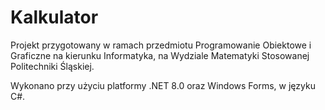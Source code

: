 # Kalkulator

Projekt przygotowany w ramach przedmiotu Programowanie Obiektowe i Graficzne na kierunku Informatyka, na Wydziale Matematyki Stosowanej Politechniki Śląskiej.

Wykonano przy użyciu platformy .NET 8.0 oraz Windows Forms, w języku C#.